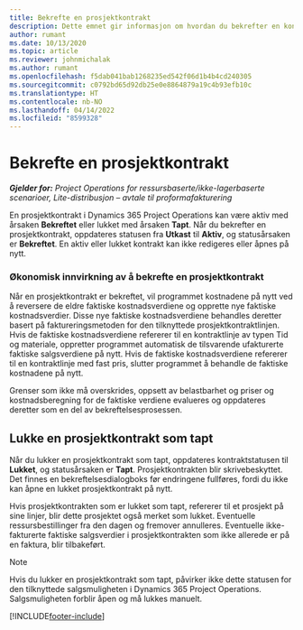 ```yaml
---
title: Bekrefte en prosjektkontrakt
description: Dette emnet gir informasjon om hvordan du bekrefter en kontrakt i Project Operations.
author: rumant
ms.date: 10/13/2020
ms.topic: article
ms.reviewer: johnmichalak
ms.author: rumant
ms.openlocfilehash: f5dab041bab1268235ed542f06d1b4b4cd240305
ms.sourcegitcommit: c0792bd65d92db25e0e8864879a19c4b93efb10c
ms.translationtype: HT
ms.contentlocale: nb-NO
ms.lasthandoff: 04/14/2022
ms.locfileid: "8599328"
---
```

# <a name="confirm-a-project-contract"></a>Bekrefte en prosjektkontrakt

_**Gjelder for:** Project Operations for ressursbaserte/ikke-lagerbaserte scenarioer, Lite-distribusjon – avtale til proformafakturering_

En prosjektkontrakt i Dynamics 365 Project Operations kan være aktiv med årsaken **Bekreftet** eller lukket med årsaken **Tapt**. Når du bekrefter en prosjektkontrakt, oppdateres statusen fra **Utkast** til **Aktiv**, og statusårsaken er **Bekreftet**. En aktiv eller lukket kontrakt kan ikke redigeres eller åpnes på nytt. 

### <a name="financial-impact-of-confirming-a-project-contract"></a>Økonomisk innvirkning av å bekrefte en prosjektkontrakt

Når en prosjektkontrakt er bekreftet, vil programmet kostnadene på nytt ved å reversere de eldre faktiske kostnadsverdiene og opprette nye faktiske kostnadsverdier. Disse nye faktiske kostnadsverdiene behandles deretter basert på faktureringsmetoden for den tilknyttede prosjektkontraktlinjen. Hvis de faktiske kostnadsverdiene refererer til en kontraktlinje av typen Tid og materiale, oppretter programmet automatisk de tilsvarende ufakturerte faktiske salgsverdiene på nytt. Hvis de faktiske kostnadsverdiene refererer til en kontraktlinje med fast pris, slutter programmet å behandle de faktiske kostnadene på nytt.

Grenser som ikke må overskrides, oppsett av belastbarhet og priser og kostnadsberegning for de faktiske verdiene evalueres og oppdateres deretter som en del av bekreftelsesprosessen.

## <a name="close-a-project-contract-as-lost"></a>Lukke en prosjektkontrakt som tapt

Når du lukker en prosjektkontrakt som tapt, oppdateres kontraktstatusen til **Lukket**, og statusårsaken er **Tapt**. Prosjektkontrakten blir skrivebeskyttet. Det finnes en bekreftelsesdialogboks før endringene fullføres, fordi du ikke kan åpne en lukket prosjektkontrakt på nytt.

Hvis prosjektkontrakten som er lukket som tapt, refererer til et prosjekt på sine linjer, blir dette prosjektet også merket som lukket. Eventuelle ressursbestillinger fra den dagen og fremover annulleres. Eventuelle ikke-fakturerte faktiske salgsverdier i prosjektkontrakten som ikke allerede er på en faktura, blir tilbakeført.

> [!NOTE]
> Hvis du lukker en prosjektkontrakt som tapt, påvirker ikke dette statusen for den tilknyttede salgsmuligheten i Dynamics 365 Project Operations. Salgsmuligheten forblir åpen og må lukkes manuelt.


[!INCLUDE[footer-include](../../includes/footer-banner.md)]